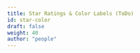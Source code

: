 ```yaml
---
title: Star Ratings & Color Labels (ToDo)
id: star-color
draft: false
weight: 40
author: "people"
---
```

